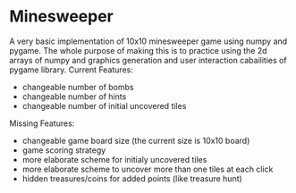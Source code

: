 # Minesweeper

A very basic implementation of 10x10 minesweeper game using numpy and pygame. The whole purpose of making this is to practice using the 2d arrays of numpy and graphics generation and user interaction cabailities of pygame library.
Current Features:
- changeable number of bombs
- changeable number of hints
- changeable number of initial uncovered tiles

Missing Features:
- changeable game board size (the current size is 10x10 board)
- game scoring strategy
- more elaborate scheme for initialy uncovered tiles
- more elaborate scheme to uncover more than one tiles at each click
- hidden treasures/coins for added points (like treasure hunt)
